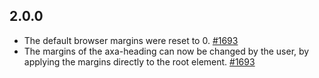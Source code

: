 ## 2.0.0

- The default browser margins were reset to 0. [#1693](https://github.com/axa-ch/patterns-library/issues/1693)
- The margins of the axa-heading can now be changed by the user, by applying the margins directly to the root element. [#1693](https://github.com/axa-ch/patterns-library/issues/1693)
